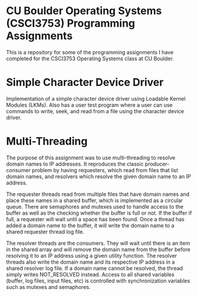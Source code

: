 # CU Boulder Operating Systems (CSCI3753) Programming Assignments 
This is a repository for some of the programming assignments I have completed for the CSCI3753 Operating Systems class at CU Boulder.
# Simple Character Device Driver
Implementation of a simple character device driver using Loadable Kernel Modules (LKMs). Also has a user test program where a user can use commands to write, seek, and read from a file using the character device driver. 

# Multi-Threading 
The purpose of this assignment was to use multi-threading to resolve domain names to IP addresses. It reproduces the classic producer-consumer problem by having requesters, which read from files that list domain names, and resolvers which resolve the given domain name to an IP address. 

The requester threads read from multiple files that have domain names and place these names in a shared buffer, which is implemented as a circular queue. There are semaphores and mutexes used to handle access to the buffer as well as the checking whether the buffer is full or not. If the buffer if full, a requester will wait until a space has been found. Once a thread has added a domain name to the buffer, it will write the domain name to a shared requester thread log file.

The resolver threads are the consumers. They will wait until there is an item in the shared array and will remove the domain name from the buffer before resolving it to an IP address using a given utility function. The resolver threads also write the domain name and its respective IP address in a shared resolver log file. If a domain name cannot be resolved, the thread simply writes NOT_RESOLVED instead. Access to all shared variables (buffer, log files, input files, etc) is controlled with synchronization variables such as mutexes and semaphores. 
